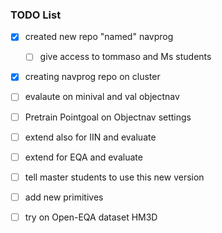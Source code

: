 ### TODO List

- [x] created new repo "named" navprog
    - [ ] give access to tommaso and Ms students
- [x] creating navprog repo on cluster

- [ ] evalaute on minival and val objectnav
- [ ] Pretrain Pointgoal on Objectnav settings
- [ ] extend also for IIN and evaluate
- [ ] extend for EQA and evaluate
- [ ] tell master students to use this new version
- [ ] add new primitives
- [ ] try on Open-EQA dataset HM3D 
